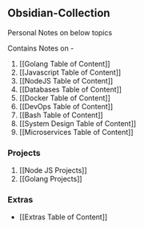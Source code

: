 ## Obsidian-Collection
Personal Notes on below topics

Contains Notes on - 
1. [[Golang Table of Content]]
2. [[Javascript Table of Content]]
3. [[NodeJS Table of Content]]
4. [[Databases Table of Content]]
5. [[Docker Table of Content]]
6. [[DevOps Table of Content]]
7. [[Bash Table of Content]]
8. [[System Design Table of Content]]
9. [[Microservices Table of Content]]

### Projects
1. [[Node JS Projects]]
2. [[Golang Projects]]

### Extras
- [[Extras Table of Content]]
